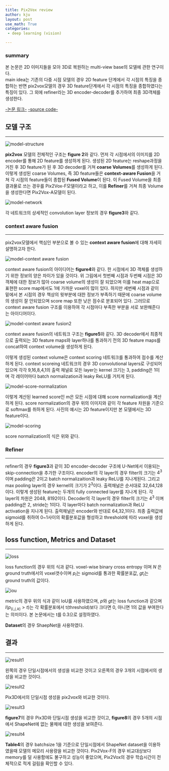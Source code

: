 ```yaml
---
title: Pix2Vox review
author: kju
layout: post
use_math: True
categories: 
 - deep learning (vision)

---
```

### summary    
본 논문은 2D 이미지들을 모아 3D로 복원하는 multi-view base의 모델에 관한 연구이다.    
main idea는 기존의 다중 시점 모델의 경우 2D feature 단계에서 각 시점의 특징을 종합하는 반면 pix2vox모델의 경우 3D feature단계에서 각 시점의 특징을 종합하였다는 특징이 있다. 그 외에 refiner라는 3D encoder-decoder를 추가하여 최종 3D객체를 생성한다.

[-논문 링크-](https://arxiv.org/abs/1901.11153, "Pix2Vox: Context-aware 3D Reconstruction from Single and Multi-view Images")      [-source code-](https://github.com/hzxie/Pix2Vox "github code")

## 모델 구조
<hr>

![model-structure](/post_images/pix2vox/pix2vox_architecture.PNG "pix2vox 모델 구조") 

 **pix2vox** 모델의 전체적인 구조는 **figure 2**와 같다.
 먼저 각 시점에서의 이미지를 2D encoder를 통해 2D feature를 생성하게 된다. 생성된 2D feature는 reshape과정을 거친 후 3D feature가 된 후 3D decoder를 거쳐 **coarse Volumes**를 생성하게 된다. 이렇게 생성된 coarse Volumes, 즉 3D feature들은 **context-aware Fusion**을 거쳐 각 시점의 feature들이 종합된 **Fused Volume**이 된다. 이 Fused Volume을 최종 결과물로 쓰는 경우를 Pix2Vox-F모델이라고 하고, 이를 **Refiner**를 거쳐 최종 Volume을 생성한다면 Pix2Vox-A모델이 된다.

![model-network](/post_images/pix2vox/pix2vox_architecture2.PNG "pix2vox 네트워크 구조") 

 각 네트워크의 상세적인 convolution layer 정보의 경우 **figure3**와 같다. 

### context aware fusion 
<hr>

 pix2vox모델에서 핵심인 부분으로 볼 수 있는 **context aware fusion**에 대해 자세히 설명하고자 한다.

![model-context aware fusion](/post_images/pix2vox/context_aware_fusion.PNG "context aware fusion") 

context aware fusion의 아이디어는 **figure4**와 같다. 한 시점에서 3D 객체를 생성하기 위한 정보의 양은 차이가 있을 것이다. 위 그림에서 첫번째 시점과 두번째 시점은 3D 객체에 대한 정보가 많아 coarse volume의 생성이 잘 되었으며 이를 heat map으로 표현한 score map에서도 1에 가까운 voxel이 많이 있다. 하지만 세번째 시점과 같이 밑에서 본 시점의 경우 책상의 윗부분에 대한 정보가 부족하기 때문에 coarse volume의 생성이 잘 안되었으며 score map 또한 낮은 점수로 분포되어 있다. 그러므로 context aware fusion 구조를 이용하여 각 시점마다 부족한 부분을 서로 보완해준다는 아이디어이다.

![model-context aware fusion2](/post_images/pix2vox/context_aware_fusion2.PNG "context aware fusion") 

 context aware fusion의 네트워크 구조는 **figure5**와 같다. 3D decoder에서 최종적으로 출력되는 3D feature maps와 layer하나를 통과하기 전의 3D feature maps를 concat하여 context volume을 생성하게 된다.

 이렇게 생성된 context volume은 context scoring 네트워크를 통과하여 점수를 계산하게 된다. context scoreing 네트워크의 경우 3D convolutional layers로 구성되어 있으며 각각 9,16,8,4,1의 출력 채널로 모든 layer는 kernel 크기는 3, padding은 1이며 각 레이어마다 batch normalization과 leaky ReLU를 거치게 된다. 


 ![model-score-normalization](/post_images/pix2vox/score_normalization.png "score-normalization") 

 이렇게 계산된 learned score인 m은 모든 시점에 대해 score normalization을 계산하게 된다. score normalization의 경우 위의 이미지와 같이 각 feature 차원을 기준으로 softmax를 취하게 된다. 사진의 예시는 2D feature이지만 본 모델에서는 3D feature이다.

![model-scoring](/post_images/pix2vox/scoring.PNG "scoring") 

score normalization의 식은 위와 같다.

### Refiner
<hr>

refiner의 경우 **figure3**과 같이 3D encoder-decoder 구조에 U-Net에서 이용되는 skip-connection을 추가한 구조이다.
 encoder의 각 layer의 경우 filter의 크기는 ${4^3}$이며 padding은 2이고 batch normalizaition과 leaky ReLU를 지나게된다. 그리고 max pooling layer의 경우 kernel의 크기가 ${2^3}$이다. 출력채널은 순서대로 32,64,128이다.
 이렇게 생성된 feature는 두개의 fully connected layer를 지나게 된다. 각 layer의 차원은 2048, 8192이다.
 Decoder의 각 layer의 경우 filter의 크기는 ${4^3}$ 이며 padding은 2, stride는 1이다. 각 layer마다 batch normalization과 ReLU activation을 지나게 된다. 출력채널은 encoder와 반대로 64,32,1이다. 최종 출력값에 sigmoid를 취하여 0~1사이의 확률분포값을 형성하고 threshold에 따라 voxel을 생성하게 된다.


## loss function, Metrics and Dataset
<hr>

![loss](/post_images/pix2vox/loss.PNG "loss") 

loss function의 경우 위의 식과 같다. voxel-wise binary cross entropy 이며 ${N}$ 은 ground truth에서의 voxel갯수이며 ${p_i}$는 sigmoid를 통과한 확률분포값, ${gt_i}$는 ground truth의 값이다.

![iou](/post_images/pix2vox/iou.PNG "iou") 

metric의 경우 위의 식과 같이 IoU를 사용하였으며, ${p}$와 ${gt}$는 loss function과 같으며 ${I(p_(i,j,k) > t)}$는 각 확률분포에서 t(threshold)보다 크다면 0, 아니면 1의 값을 부여한다는 의미이다. 본 논문에서는 t를 0.3으로 설정하였다.

**Dataset**의 경우 ShaepNet을 사용하였다.

## 결과
<hr>

![result1](/post_images/pix2vox/result1.PNG "result1") 

왼쪽의 경우 단일시점에서의 생성을 비교한 것이고 오른쪽의 경우 3개의 시점에서의 생성을 비교한 것이다.

![result2](/post_images/pix2vox/result2.PNG "result2") 

Pix3D에서의 단일시점 생성을 pix2vox와 비교한 것이다.

![result3](/post_images/pix2vox/result3.PNG "result3") 

**figure7**의 경우 Pix3D와 단일시점 생성을 비교한 것이고, **figure8**의 경우 5개의 시점에서 ShapeNet에 없는 물체에 대한 생성을 보여준다.

![result4](/post_images/pix2vox/result4.PNG "result4") 

**Table4**의 경우 batchsize 1을 기준으로 단일시점에서 ShapeNet dataset을 이용하였을때 모델의 메모리 사용량을 비교한 것이다. Pix2Vox-F의 경우 비교대상보다 memory를 덜 사용함에도 불구하고 성능이 좋았으며, Pix2Vox의 경우 학습시간이 전체적으로 적게 걸림을 확인할 수 있다.